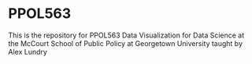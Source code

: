 # PPOL563
This is the repository for PPOL563 Data Visualization for Data Science at the McCourt School of Public Policy at Georgetown University taught by Alex Lundry
